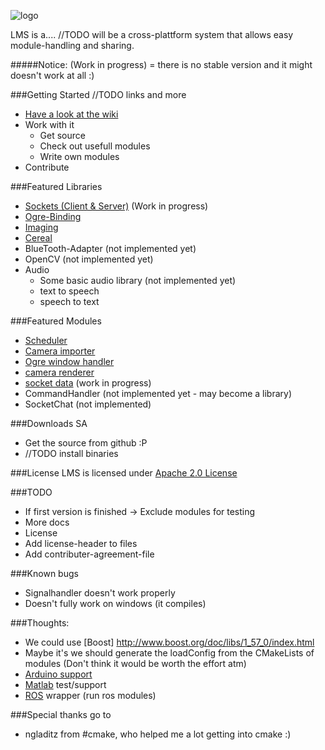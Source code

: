 ![logo](https://github.com/Phibedy/LMS/blob/master/lms_banner.jpg)

LMS is a.... //TODO
will be a cross-plattform system that allows easy module-handling and sharing.

#####Notice:
(Work in progress) = there is no stable version and it might doesn't work at all :)

###Getting Started
//TODO links and more
  * [Have a look at the wiki](https://github.com/Phibedy/LMS/wiki)
  * Work with it
    * Get source
    * Check out usefull modules
    * Write own modules
  * Contribute

###Featured Libraries
 * [Sockets (Client & Server)](https://github.com/Phibedy/SocketConnection) (Work in progress)
 * [Ogre-Binding](https://github.com/Phibedy/ogrea_binding)
 * [Imaging](https://github.com/syxolk/imaging)
 * [Cereal](https://github.com/syxolk/cereal)
 * BlueTooth-Adapter (not implemented yet)
 * OpenCV (not implemented yet)
 * Audio
   * Some basic audio library (not implemented yet)
   * text to speech
   * speech to text
 

###Featured Modules
 * [Scheduler](https://github.com/Phibedy/Scheduler)
 * [Camera importer](https://github.com/Phibedy/camera)
 * [Ogre window handler](https://github.com/Phibedy/ogre_window_manager)
 * [camera renderer](https://github.com/Phibedy/camera_renderer)
 * [socket data](https://github.com/Phibedy/socket_data) (work in progress)
 * CommandHandler (not implemented yet - may become a library)
 * SocketChat (not implemented)

###Downloads SA
  * Get the source from github :P
  * //TODO install binaries


###License
  LMS is licensed under [Apache 2.0 License](http://www.apache.org/licenses/LICENSE-2.0.html)

###TODO
  * If first version is finished -> Exclude modules for testing
  * More docs
  * License
   * Add license-header to files
   * Add contributer-agreement-file


###Known bugs
  * Signalhandler doesn't work properly
  * Doesn't fully work on windows (it compiles)

###Thoughts:
  * We could use [Boost] http://www.boost.org/doc/libs/1_57_0/index.html
  * Maybe it's we should generate the loadConfig from the CMakeLists of modules (Don't think it would be worth the effort atm)
  * [Arduino support](http://stackoverflow.com/questions/16224746/how-to-use-c11-to-program-the-arduino)
  * [Matlab](http://de.mathworks.com/help/matlab/calling-matlab-engine-from-c-c-and-fortran-programs.html) test/support 
  * [ROS](http://www.ros.org/) wrapper (run ros modules)

###Special thanks go to
  *  ngladitz from #cmake, who helped me a lot getting into cmake :)

